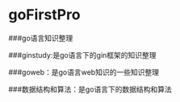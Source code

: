 # goFirstPro

###go语言知识整理

###ginstudy:是go语言下的gin框架的知识整理

###goweb：是go语言web知识的一些知识整理

###数据结构和算法：是go语言下的数据结构和算法